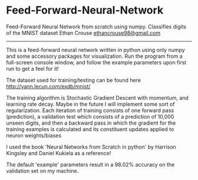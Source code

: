 # Feed-Forward-Neural-Network
Feed-Forward Neural Network from scratch using numpy. Classifies digits of the MNIST dataset
Ethan Crouse        ethancrouse98@gmail.com
- - - - - - - - - - - - - - - - - - - - - - - - - - - - - - - - - - - - - - - - - - - - - - 

This is a feed-forward neural network written in python using only numpy and some accessory packages for visualization. 
Run the program from a full-screen console window, and follow the example parameters upon first run to get a feel for it!

The dataset used for training/testing can be found here http://yann.lecun.com/exdb/mnist/

The training algorithm is Stochastic Gradient Descent with momentum, and learning rate decay. Maybe in the future I will implement some sort of regularization.
Each iteration of training consists of one forward pass (prediction), a validation test which consists of a prediction of 10,000 unseen digits, 
and then a backward pass in which the gradient for the training examples is calculated and its constituent updates applied to neuron weights/biases

I used the book 'Neural Networks from Scratch in python' by Harrison Kingsley and Daniel Kukiela as a reference!



The default 'example' parameters result in a 98.02% accuracy on the validation set on my machine.

